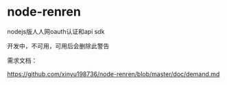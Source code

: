 node-renren
===========

nodejs版人人网oauth认证和api sdk

开发中，不可用，可用后会删除此警告

需求文档：

https://github.com/xinyu198736/node-renren/blob/master/doc/demand.md